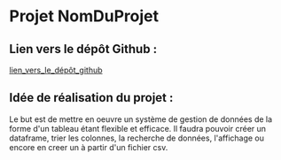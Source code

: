 # Projet NomDuProjet

## Lien vers le dépôt Github :

[lien_vers_le_dépôt_github](https://github.com/Geremm/Projet_C.git)

## Idée de réalisation du projet :
Le but est de mettre en oeuvre un système de gestion de données de la forme d'un tableau étant flexible et efficace. Il faudra pouvoir créer un dataframe, trier les colonnes, la recherche de données, l'affichage ou encore en creer un à partir d'un fichier csv.
